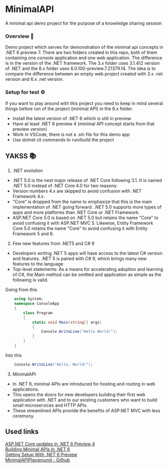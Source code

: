 # MinimalAPI
A minimal api demo project for the purpose of a knowledge sharing session

### Overview 🧐

Demo project which serves for demonstration of the minimal api concepts in .NET 6 preview 7. There are two folders created in this repo, both of them containing one console application and one web application. The difference is in the version of the .NET framework. The 3.x folder uses 3.1.412 version of .NET and the 6.x folder uses 6.0.100-preview.7.21379.14. The idea is to compare the difference between an empty web project created with 3.x .net version and 6.x .net version. 

### Setup for test  ⚙️

If you want to play around with this project you need to keep in mind several things before run of the project (minimal API) in the 6.x folder.

* Install the latest version of .NET 6 which is still in preview
* Have at least .NET 6 preview 4 (minimal API concept starts from that preview version)
* Work in VSCode, there is not a .sln file for this demo app
* Use dotnet cli commands to run/build the project


## YAKSS 📚

1. .NET evolution  

* .NET 5.0 is the next major release of .NET Core following 3.1. It is named .NET 5.0 instead of .NET Core 4.0 for two reasons:
* Version numbers 4.x are skipped to avoid confusion with .NET Framework 4.x.
* "Core" is dropped from the name to emphasize that this is the main implementation of .NET going forward. .NET 5.0 supports more types of apps and more platforms than .NET Core or .NET Framework.
* ASP.NET Core 5.0 is based on .NET 5.0 but retains the name "Core" to avoid confusing it with ASP.NET MVC 5. Likewise, Entity Framework Core 5.0 retains the name "Core" to avoid confusing it with Entity Framework 5 and 6.

2. Few new features from .NET5 and C# 9  

* Developers writing .NET 5 apps will have access to the latest C# version and features. .NET 5 is paired with C# 9, which brings many new features to the language
* Top-level statements: As a means for accelerating adoption and learning of C#, the Main method can be omitted and application as simple as the following is valid.

Going from this

```csharp
    using System;
    namespace ConsoleApp
    {
        class Program
        {
            static void Main(string[] args)
            {
                Console.WriteLine("Hello World!");
            }
        }
    }
```


Into this  

```csharp
    Console.WriteLine("Hello, World!");
```

3. MinimalAPI  

* In .NET 6, minimal APIs are introduced for hosting and routing in web applications. 
* This opens the doors for new developers building their first web application with .NET and to our existing customers who want to build small microservices and HTTP APIs. 
* These streamlined APIs provide the benefits of ASP.NET MVC with less ceremony.


## Used links
[ASP.NET Core updates in .NET 6 Preview 4](https://devblogs.microsoft.com/aspnet/asp-net-core-updates-in-net-6-preview-4/)  
[Building Minimal APIs In .NET 6](https://dotnetcoretutorials.com/2021/07/16/building-minimal-apis-in-net-6/)  
[Getting Setup With .NET 6 Preview](https://dotnetcoretutorials.com/2021/03/13/getting-setup-with-net-6-preview/)  
[MinimalAPIPlayground - Github](https://github.com/DamianEdwards/MinimalApiPlayground)  
